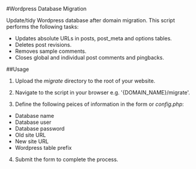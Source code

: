 #Wordpress Database Migration

Update/tidy Wordpress database after domain migration. This script performs the following tasks:

* Updates absolute URLs in posts, post_meta and options tables.
* Deletes post revisions.
* Removes sample comments.
* Closes global and individual post comments and pingbacks.

##Usage

1. Upload the *migrate* directory to the root of your website.

2. Navigate to the script in your browser e.g. '{DOMAIN_NAME}/migrate'.

3. Define the following peices of information in the form or *config.php*:
* Database name
* Database user
* Database password
* Old site URL
* New site URL
* Wordpress table prefix

4. Submit the form to complete the process.